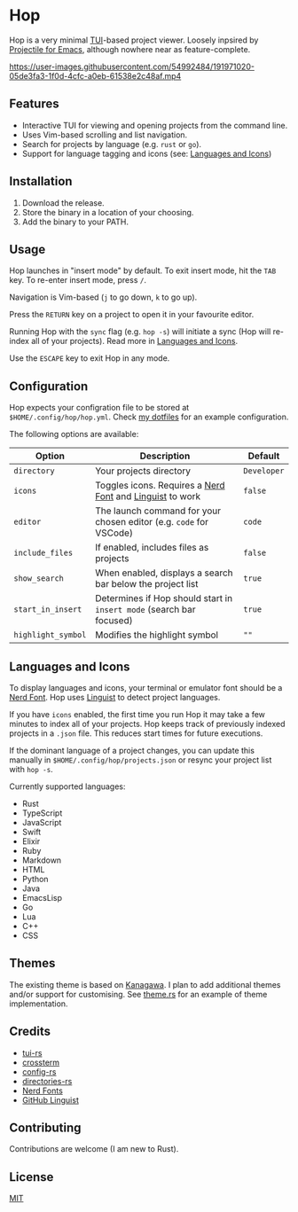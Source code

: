 # Hop

Hop is a very minimal [TUI](https://github.com/fdehau/tui-rs)-based project viewer. Loosely inpsired by [Projectile for Emacs](https://github.com/bbatsov/projectile), although nowhere near as feature-complete.

https://user-images.githubusercontent.com/54992484/191971020-05de3fa3-1f0d-4cfc-a0eb-61538e2c48af.mp4

## Features

- Interactive TUI for viewing and opening projects from the command line.
- Uses Vim-based scrolling and list navigation.
- Search for projects by language (e.g. `rust` or `go`).
- Support for language tagging and icons (see: [Languages and Icons](https://github.com/ben-maclaurin/hop#languages-and-icons))

## Installation

1. Download the release. 
2. Store the binary in a location of your choosing.
3. Add the binary to your PATH. 

## Usage

Hop launches in "insert mode" by default. To exit insert mode, hit the `TAB` key. To re-enter insert mode, press `/`.

Navigation is Vim-based (`j` to go down, `k` to go up).

Press the `RETURN` key on a project to open it in your favourite editor.

Running Hop with the `sync` flag (e.g. `hop -s`) will initiate a sync (Hop will re-index all of your projects). Read more in [Languages and Icons](https://github.com/ben-maclaurin/hop#languages-and-icons).

Use the `ESCAPE` key to exit Hop in any mode.

## Configuration

Hop expects your configration file to be stored at `$HOME/.config/hop/hop.yml`. Check [my dotfiles](https://github.com/ben-maclaurin/dotfiles/blob/main/hop/hop.yml) for an example configuration.

The following options are available:

| Option            | Description                                                                                                                                | Default     |
|-------------------|--------------------------------------------------------------------------------------------------------------------------------------------|-------------|
| `directory`       | Your projects directory                                                                                                                    | `Developer` |
| `icons`           | Toggles icons. Requires a [Nerd Font](https://www.nerdfonts.com/font-downloads) and [Linguist](https://github.com/github/linguist) to work | `false`     |
| `editor`          | The launch command for your chosen editor (e.g. `code` for VSCode)                                                                         | `code`      |
| `include_files`   | If enabled, includes files as projects                                                                                                     | `false`     |
| `show_search`     | When enabled, displays a search bar below the project list                                                                                 | `true`      |
| `start_in_insert` | Determines if Hop should start in `insert mode` (search bar focused)                                                                       | `true`      |
| `highlight_symbol`| Modifies the highlight symbol                                                                                                              | `""`        |

## Languages and Icons

To display languages and icons, your terminal or emulator font should be a [Nerd Font](https://www.nerdfonts.com/font-downloads). Hop uses [Linguist](https://github.com/github/linguist) to detect project languages.

If you have `icons` enabled, the first time you run Hop it may take a few minutes to index all of your projects. Hop keeps track of previously indexed projects in a `.json` file. This reduces start times for future executions. 

If the dominant language of a project changes, you can update this manually in `$HOME/.config/hop/projects.json` or resync your project list with `hop -s`.

Currently supported languages:

- Rust
- TypeScript
- JavaScript
- Swift
- Elixir
- Ruby
- Markdown
- HTML
- Python
- Java
- EmacsLisp
- Go
- Lua
- C++
- CSS

## Themes

The existing theme is based on [Kanagawa](https://github.com/rebelot/kanagawa.nvim). I plan to add additional themes and/or support for customising. See [theme.rs](https://github.com/ben-maclaurin/hop/blob/main/src/interface/theme.rs) for an example of theme implementation.

## Credits

- [tui-rs](https://github.com/fdehau/tui-rs)
- [crossterm](https://github.com/crossterm-rs/crossterm)
- [config-rs](https://github.com/mehcode/config-rs)
- [directories-rs](https://github.com/dirs-dev/directories-rs)
- [Nerd Fonts](https://www.nerdfonts.com/)
- [GitHub Linguist](https://github.com/github/linguist)

## Contributing

Contributions are welcome (I am new to Rust).

## License
[MIT](https://choosealicense.com/licenses/mit/)
